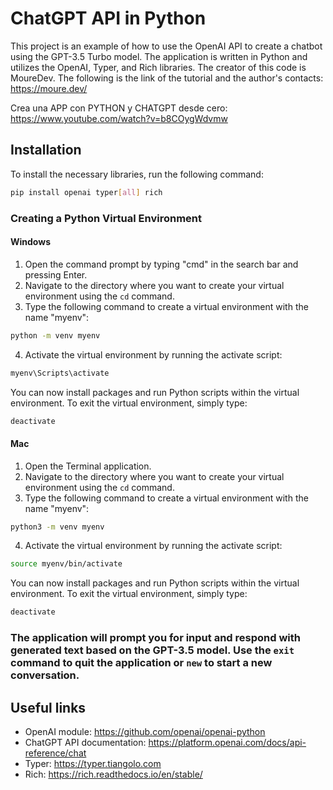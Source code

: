 # ChatGPT API in Python

This project is an example of how to use the OpenAI API to create a chatbot using the GPT-3.5 Turbo model. The application is written in Python and utilizes the OpenAI, Typer, and Rich libraries.
The creator of this code is MoureDev.
The following is the link of the tutorial and the author's contacts:
https://moure.dev/

Crea una APP con PYTHON y CHATGPT desde cero:
https://www.youtube.com/watch?v=b8COygWdvmw

## Installation

To install the necessary libraries, run the following command:

```bash
pip install openai typer[all] rich
```

### Creating a Python Virtual Environment

#### Windows

1. Open the command prompt by typing "cmd" in the search bar and pressing Enter.
2. Navigate to the directory where you want to create your virtual environment using the `cd` command.
3. Type the following command to create a virtual environment with the name "myenv":
```bash
python -m venv myenv
```
4. Activate the virtual environment by running the activate script:
```bash
myenv\Scripts\activate
```
You can now install packages and run Python scripts within the virtual environment. To exit the virtual environment, simply type:
```bash
deactivate
```

#### Mac

1. Open the Terminal application.
2. Navigate to the directory where you want to create your virtual environment using the `cd` command.
3. Type the following command to create a virtual environment with the name "myenv":
```bash
python3 -m venv myenv
```
4. Activate the virtual environment by running the activate script:
```bash
source myenv/bin/activate
```
You can now install packages and run Python scripts within the virtual environment. To exit the virtual environment, simply type:
```bash
deactivate
```

### The application will prompt you for input and respond with generated text based on the GPT-3.5 model. Use the `exit` command to quit the application or `new` to start a new conversation.


## Useful links

- OpenAI module: https://github.com/openai/openai-python
- ChatGPT API documentation: https://platform.openai.com/docs/api-reference/chat
- Typer: https://typer.tiangolo.com
- Rich: https://rich.readthedocs.io/en/stable/
